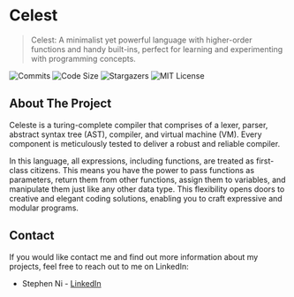 # Celest

> Celest: A minimalist yet powerful language with higher-order functions and handy built-ins, perfect for learning and experimenting with programming concepts.

<!-- PROJECT SHIELDS -->
![Commits][commits-shield]
![Code Size][code-size-shield]
![Stargazers][stars-shield]
![MIT License][license-shield]

<!-- ABOUT THE PROJECT -->
## About The Project

Celeste is a turing-complete compiler that comprises of a lexer, parser, abstract syntax tree (AST), compiler, and virtual machine (VM). Every component is meticulously tested to deliver a robust and reliable compiler.

In this language, all expressions, including functions, are treated as first-class citizens. This means you have the power to pass functions as parameters, return them from other functions, assign them to variables, and manipulate them just like any other data type. This flexibility opens doors to creative and elegant coding solutions, enabling you to craft expressive and modular programs.

<!-- CONTACT -->
## Contact

If you would like contact me and find out more information about my projects, feel free to reach out to me on LinkedIn:

- Stephen Ni - [LinkedIn](https://www.linkedin.com/in/stephen-ni/)

<!-- MARKDOWN LINKS & IMAGES -->
<!-- https://www.markdownguide.org/basic-syntax/#reference-style-links -->
[contributors-shield]: https://img.shields.io/github/contributors/stephen-ics/celeste.svg?style=for-the-badge
[contributors-url]: https://github.com/stephen-ics/celeste/graphs/contributors
[forks-shield]: https://img.shields.io/github/forks/stephen-ics/celeste.svg?style=for-the-badge
[forks-url]: https://github.com/stephen-ics/celeste/network/members
[stars-shield]: https://img.shields.io/github/stars/stephen-ics/celeste.svg?style=for-the-badge
[stars-url]: https://github.com/stephen-ics/celeste/stargazers
[license-shield]: https://img.shields.io/badge/license-MIT-green?style=for-the-badge
[license-url]: https://opensource.org/license/mit/
[commits-shield]:https://img.shields.io/github/commit-activity/t/stephen-ics/celeste.svg?style=for-the-badge
[commits-url]:https://github.com/stephen-ics/celeste/commits
[code-size-shield]:https://img.shields.io/github/languages/code-size/stephen-ics/celeste.svg?style=for-the-badge
